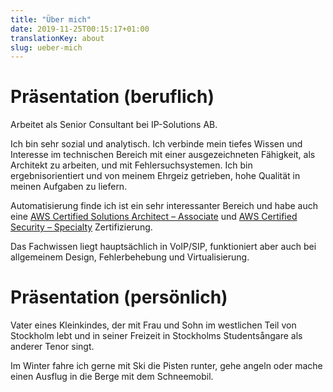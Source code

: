 ```yaml
---
title: "Über mich"
date: 2019-11-25T00:15:17+01:00
translationKey: about
slug: ueber-mich
---
```


# Präsentation (beruflich)

Arbeitet als Senior Consultant bei IP-Solutions AB.

Ich bin sehr sozial und analytisch. Ich verbinde mein tiefes Wissen und Interesse im technischen Bereich mit einer ausgezeichneten Fähigkeit, als Architekt zu arbeiten, und mit Fehlersuchsystemen. Ich bin ergebnisorientiert und von meinem Ehrgeiz getrieben, hohe Qualität in meinen Aufgaben zu liefern.

Automatisierung finde ich ist ein sehr interessanter Bereich und habe auch eine [AWS Certified Solutions Architect – Associate](https://www.youracclaim.com/earner/earned/badge/3da50b76-f399-4a62-b8bc-209f855fa6ad) und [AWS Certified Security – Specialty](https://www.youracclaim.com/badges/4df688ef-4486-412a-8779-7b0e266e0974) Zertifizierung.

Das Fachwissen liegt hauptsächlich in VoIP/SIP, funktioniert aber auch bei allgemeinem Design, Fehlerbehebung und Virtualisierung.

# Präsentation (persönlich)

Vater eines Kleinkindes, der mit Frau und Sohn im westlichen Teil von Stockholm lebt und in seiner Freizeit in Stockholms Studentsångare als anderer Tenor singt.

Im Winter fahre ich gerne mit Ski die Pisten runter, gehe angeln oder mache einen Ausflug in die Berge mit dem Schneemobil.
